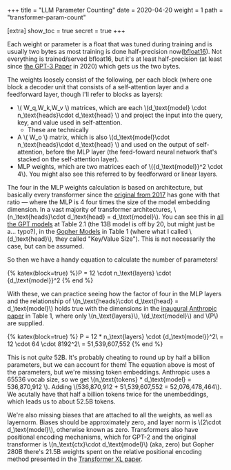 +++
title = "LLM Parameter Counting"
date = 2020-04-20
weight = 1
path = "transformer-param-count"

[extra]
show_toc = true
secret = true
+++

Each weight or parameter is a float that was tuned during training and is usually two bytes as most training is done half-precision now([bfloat16](https://en.wikipedia.org/wiki/Bfloat16_floating-point_format)). Not everything is trained/served bfloat16, but it's at least half-precision (at least since [the GPT-3 Paper](https://arxiv.org/pdf/2005.14165.pdf) in 2020) which gets us the two bytes.

The weights loosely consist of the following, per each block (where one block a decoder unit that consists of a self-attention layer and a feedforward layer, though I'll refer to blocks as layers):

 - \\( W_q,W_k,W_v \\) matrices, which are each \\(d_\text{model} \cdot n_\text{heads}\cdot d_\text{head} \\) and project the input into the query, key, and value used in self-attention.
    - These are technically
 - A \\( W_o \\) matrix, which is also \\(d_\text{model}\cdot n_\text{heads}\cdot d_\text{head} \\) and used on the output of self-attention, before the MLP layer (the feed-foward neural network that's stacked on the self-attention layer).
 - MLP weights, which are two matrices each of \\({d_\text{model}}^2 \cdot 4\\). You might also see this referred to by feedforward or linear layers.


The four in the MLP weights calculation is based on architecture, but basically every transformer since the [original from 2017](https://arxiv.org/pdf/1706.03762.pdf) has gone with that ratio — where the MLP is 4 four times the size of the model embedding dimension. In a vast majority of transformer architectures, \\(n_\text{heads}\cdot d_\text{head} = d_\text{model}\\). You can see this in [all the GPT models](https://arxiv.org/pdf/2005.14165.pdf) at Table 2.1 (the 13B model is off by 20, but might just be a... typo?), in the [Gopher Models](https://arxiv.org/pdf/2112.11446.pdf) in Table 1 (where what I called \\(d_\text{head}\\), they called "Key/Value Size"). This is not necessarily the case, but can be assumed.

So then we have a handy equation to calculate the number of parameters!

{% katex(block=true) %}P = 12 \cdot n_\text{layers} \cdot {d_\text{model}}^2 {% end %}

With these, we can practice seeing how the factor of four in the MLP layers and the relationship of \\(n_\text{heads}\cdot d_\text{head} = d_\text{model}\\) holds true with the dimensions in the [inaugural Anthropic paper](https://arxiv.org/pdf/2112.00861.pdf) in Table 1, where only \\(n_\text{layers}\\),  \\(d_\text{model}\\) and  \\(P\\) are supplied.

{% katex(block=true) %}
P = 12 * n_\text{layers} \cdot {d_\text{model}}^2\\
= 12 \cdot 64 \cdot 8192^2\\
= 51,539,607,552
{% end %}

This is not *quite* 52B. It's probably cheating to round up by half a billion parameters, but we can account for them! The equation above is most of the parameters, but we're missing token embeddings. Anthropic uses a 65536 vocab size, so we get \\(n_\text{tokens} * d_\text{model} = 536,870,912 \\). Adding \\(536,870,912 + 51,539,607,552 = 52,076,478,464\\). We acutally have that half a billion tokens twice for the unembeddings, which leads us to about 52.5B tokens.

We're also missing biases that are attached to all the weights, as well as layernorm. Biases should be approximately zero, and layer norm is \\(2\cdot d_\text{model}\\), otherwise known as zero. Transformers also have positional encoding mechanisms, which for GPT-2 and the original transformer is \\(n_\text{ctx}\cdot d_\text{model}\\) (aka, zero) but Gopher 280B there's 21.5B weights spent on the relative positional encoding method presented in the [Transformer XL paper](https://arxiv.org/abs/1901.02860).
